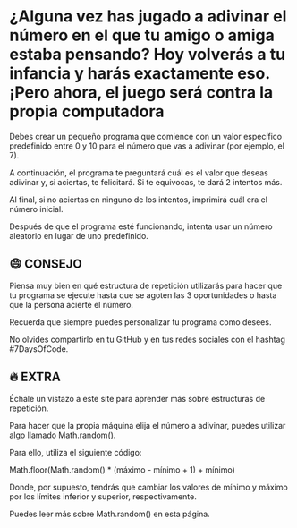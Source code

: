 # ¿Alguna vez has jugado a adivinar el número en el que tu amigo o amiga estaba pensando? Hoy volverás a tu infancia y harás exactamente eso. ¡Pero ahora, el juego será contra la propia computadora

Debes crear un pequeño programa que comience con un valor específico predefinido entre 0 y 10 para el número que vas a adivinar (por ejemplo, el 7).

A continuación, el programa te preguntará cuál es el valor que deseas adivinar y, si aciertas, te felicitará. Si te equivocas, te dará 2 intentos más.

Al final, si no aciertas en ninguno de los intentos, imprimirá cuál era el número inicial.

Después de que el programa esté funcionando, intenta usar un número aleatorio en lugar de uno predefinido.

## :smile: CONSEJO

Piensa muy bien en qué estructura de repetición utilizarás para hacer que tu programa se ejecute hasta que se agoten las 3 oportunidades o hasta que la persona acierte el número.

Recuerda que siempre puedes personalizar tu programa como desees.

No olvides compartirlo en tu GitHub y en tus redes sociales con el hashtag #7DaysOfCode.

## :fire: EXTRA

Échale un vistazo a este site para aprender más sobre estructuras de repetición.

Para hacer que la propia máquina elija el número a adivinar, puedes utilizar algo llamado Math.random().

Para ello, utiliza el siguiente código:

Math.floor(Math.random() * (máximo - mínimo + 1) + mínimo)

Donde, por supuesto, tendrás que cambiar los valores de mínimo y máximo por los límites inferior y superior, respectivamente.

Puedes leer más sobre Math.random() en esta página.

